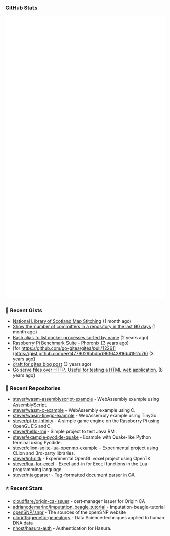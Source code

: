 ### GitHub Stats

<p align="left">
  <picture>
    <img src="/github-metrics.svg" alt="Metrics" />
  </picture>
</p>

### 📓 Recent Gists


- [National Library of Scotland Map Stitching](https://gist.github.com/1f1677083cb66600c507ce99941a739c) (1 month ago)
- [Show the number of committers in a repository in the last 90 days](https://gist.github.com/4b9e58ab4c65a1b79260e5830a9d20c9) (1 month ago)
- [Bash alias to list docker processes sorted by name](https://gist.github.com/5861c61e287c62768216240f38e3dd60) (2 years ago)
- [Raspberry Pi Benchmark Suite - Phoronix](https://gist.github.com/970745eaf2e001647d47dfc30786bc66) (3 years ago)
- [for https://github.com/go-gitea/gitea/pull/12261](https://gist.github.com/ee14779029bbdbd96f643816b4192c76) (3 years ago)
- [draft for gitea blog post](https://gist.github.com/7f71571000a28f5475415bd06bb1594e) (3 years ago)
- [Go serve files over HTTP. Useful for testing a HTML web application.](https://gist.github.com/8d3df4cab352189114f0) (8 years ago)

### 🌱 Recent Repositories


- [stever/wasm-assemblyscript-example](https://github.com/stever/wasm-assemblyscript-example) - WebAssembly example using AssemblyScript.
- [stever/wasm-c-example](https://github.com/stever/wasm-c-example) - WebAssembly example using C.
- [stever/wasm-tinygo-example](https://github.com/stever/wasm-tinygo-example) - WebAssembly example using TinyGo.
- [stever/pi-to-infinity](https://github.com/stever/pi-to-infinity) - A simple game engine on the Raspberry Pi using OpenGL ES and C.
- [stever/hello-rmi](https://github.com/stever/hello-rmi) - Simple project to test Java RMI.
- [stever/example-pyodide-quake](https://github.com/stever/example-pyodide-quake) - Example with Quake-like Python terminal using Pyodide.
- [stever/clion-sqlite-lua-openmp-example](https://github.com/stever/clion-sqlite-lua-openmp-example) - Experimental project using CLion and 3rd-party libraries.
- [stever/infinitk](https://github.com/stever/infinitk) - Experimental OpenGL voxel project using OpenTK.
- [stever/lua-for-excel](https://github.com/stever/lua-for-excel) - Excel add-in for Excel functions in the Lua programming language.
- [stever/ntagparser](https://github.com/stever/ntagparser) - Tag-formatted document parser in C#.

### ⭐ Recent Stars


- [cloudflare/origin-ca-issuer](https://github.com/cloudflare/origin-ca-issuer) - cert-manager issuer for Origin CA
- [adrianodemarino/Imputation_beagle_tutorial](https://github.com/adrianodemarino/Imputation_beagle_tutorial) - Imputation-beagle-tutorial
- [openSNP/snpr](https://github.com/openSNP/snpr) - The sources of the openSNP website
- [olorin15/genetic-genealogy](https://github.com/olorin15/genetic-genealogy) - Data Science techniques applied to human DNA data
- [nhost/hasura-auth](https://github.com/nhost/hasura-auth) - Authentication for Hasura.
